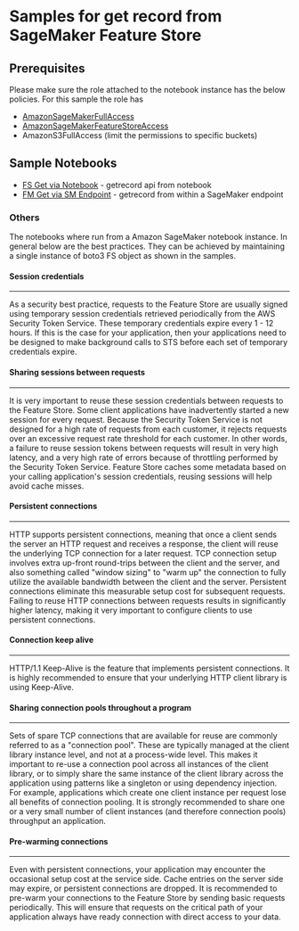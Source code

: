 # Samples for get record from SageMaker Feature Store

## Prerequisites

Please make sure the role attached to the notebook instance has the below policies. For this sample the role has

- [AmazonSageMakerFullAccess](https://github.com/awsdocs/amazon-sagemaker-developer-guide/blob/master/doc_source/sagemaker-roles.md)
- [AmazonSageMakerFeatureStoreAccess](https://docs.aws.amazon.com/sagemaker/latest/dg/feature-store-adding-policies.html)
- AmazonS3FullAccess (limit the permissions to specific buckets)


## Sample Notebooks

- [FS Get via Notebook](get_record.ipynb) -  getrecord api from notebook
- [FM Get via SM Endpoint](sm_endpoint_get_record) - getrecord from within a SageMaker endpoint


### Others
The notebooks where run from a Amazon SageMaker notebook instance. In general below are the best practices. They can be achieved by maintaining a single instance of boto3 FS object as shown in the samples. 

#### Session credentials
---
As a security best practice, requests to the Feature Store are usually signed using temporary session credentials retrieved periodically from the AWS Security Token Service. These temporary credentials expire every 1 - 12 hours. If this is the case for your application, then your applications need to be designed to make background calls to STS before each set of temporary credentials expire.
 
#### Sharing sessions between requests
---
It is very important to reuse these session credentials between requests to the Feature Store. Some client applications have inadvertently started a new session for every request. Because the Security Token Service is not designed for a high rate of requests from each customer, it rejects requests over an excessive request rate threshold for each customer. In other words, a failure to reuse session tokens between requests will result in very high latency, and a very high rate of errors because of throttling performed by the Security Token Service. Feature Store caches some metadata based on your calling application's session credentials, reusing sessions will help avoid cache misses.
 
#### Persistent connections
---
HTTP supports persistent connections, meaning that once a client sends the server an HTTP request and receives a response, the client will reuse the underlying TCP connection for a later request. TCP connection setup involves extra up-front round-trips between the client and the server, and also something called "window sizing" to "warm up" the connection to fully utilize the available bandwidth between the client and the server. Persistent connections eliminate this measurable setup cost for subsequent requests. Failing to reuse HTTP connections between requests results in significantly higher latency, making it very important to configure clients to use persistent connections.
 
#### Connection keep alive
---
HTTP/1.1 Keep-Alive is the feature that implements persistent connections. It is highly recommended to ensure that your underlying HTTP client library is using Keep-Alive.
 
#### Sharing connection pools throughout a program
---
Sets of spare TCP connections that are available for reuse are commonly referred to as a "connection pool". These are typically managed at the client library instance level, and not at a process-wide level. This makes it important to re-use a connection pool across all instances of the client library, or to simply share the same instance of the client library across the application using patterns like a singleton or using dependency injection. For example, applications which create one client instance per request lose all benefits of connection pooling. It is strongly recommended to share one or a very small number of client instances (and therefore connection pools) throughput an application.
 
#### Pre-warming connections
---
Even with persistent connections, your application may encounter the occasional setup cost at the service side. Cache entries on the server side may expire, or persistent connections are dropped. It is recommended to pre-warm your connections to the Feature Store by sending basic requests periodically. This will ensure that requests on the critical path of your application always have ready connection with direct access to your data.